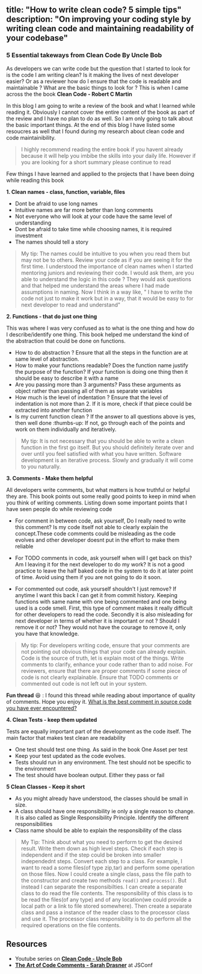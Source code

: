 title: "How to write clean code? 5 simple tips"
description: "On improving your coding style by writing clean code and maintaining readability of your codebase"
---

### 5 Essential takeways from Clean Code By Uncle Bob

As developers we can write code but the question that I started to look for is the code I am writing clean? Is it making the lives of next developer easier? 
Or as a reviewer how do I ensure that the code is readable and maintainable ? What are the basic things to look for ? This is when I came across the the book **Clean Code - Robert C Martin**

In this blog I am going to write a review of the book and what I learned while reading it. Obviously I cannot cover the entire content of the book as part of the review and I have no plan to do as well. So I am only going to talk about the basic important things. At the end of this blog I have listed some resoucres as well that I found during my research about clean code and code maintainibility.

> I highly recommend reading the entire book if you havent already because it will help you imbibe the skills into your daily life. However if you are looking for a short summary please continue to read

Few things I have learned and applied to the projects that I have been doing while reading this book

**1. Clean names - class, function, variable, files**

- Dont be afraid to use long names
- Intuitive names are far more better than long comments
- Not everyone who will look at your code have the same level of understanding
- Dont be afraid to take time while choosing names, it is required investment
- The names should tell a story

> My tip: The names could be intuitive to you when you read them but may not be to others. Review your code as if you are seeing it for the first time. I understood the importance of clean names when I started mentoring juniors and reviewing their code. I would ask them, are you able to understand the logic in this code ? They would ask questions and that helped me understand the areas where I had made assumptions in naming. Now I think in a way like, " I have to write the code not just to make it work but in a way, that it would be easy to for next developer to read and understand" 

**2. Functions - that do just one thing**

This was where I was very confused as to what is the one thing and how do I describe/identify one thing. This book helped me understand the kind of the abstraction that could be done on functions.

 - How to do abstraction ? Ensure that all the steps in the function are at same level of abstraction.
 - How to make your functions readable? Does the function name justify the purpose of the function? If your function is doing one thing then it should be easy to describe it with a name
 - Are you passing more than 3 arguments? Pass these arguments as object rather than passing all of them as separate variables
 - How much is the level of indentation ? Ensure that the level of indentation is not more than 2. If it is more, check if that piece could be extracted into another function
 - Is my current function clean ? If the answer to all questions above is yes, then well done :thumbs-up: If not, go through each of the points and work on them individually and iteratively.


> My tip: It is not necessary that you should be able to write a clean function in the first go itself. But you should definitely iterate over and over until you feel satisfied with what you have written. Software development is an iterative process. Slowly and gradually it will come to you naturally.

**3. Comments - Make them helpful**

All developers write comments, but what matters is how truthful or helpful they are. This book points out some really good points to keep in mind when you think of writing comments. Listing down some important points that I have seen people do while reviewing code

 - For comment in between code, ask yourself, Do I really need to write this comment? Is my code itself not able to clearly explain the concept.These code comments could be misleading as the code evolves and other developer doesnt put in the effort to make them reliable

- For TODO comments in code, ask yourself when will I get back on this? Am I leaving it for the next developer to do my work? It is not a good practice to leave the half baked code in the system to do it at later point of time. Avoid using them if you are not going to do it soon.

- For commented out code, ask yourself shouldn't I just remove? If anytime I want this back I can get it from commit history. Keeping functions with same name with one being commented and one being used is a code smell. First, this type of comment makes it really difficult for other developers to read the code. Secondly it is also misleading for next developer in terms of whether it is important or not ? Should I remove it or not? They would not have the courage to remove it, only you have that knowledge.

> My tip: For developers writing code, ensure that your comments are not pointing out obvious things that your code can already explain. Code is the source of truth, let is explain most of the things. Write comments to clarify, enhance your code rather than to add noise. For reviewers, ensure that there are proper comments if some piece of code is not clearly explainable. Ensure that TODO comments or commented out code is not left out in your system.

 **Fun thread** :laughing: : I found this thread while reading about importance of quality of comments. Hope you enjoy it. [What is the best comment in source code you have ever encountered?](https://stackoverflow.com/questions/184618/what-is-the-best-comment-in-source-code-you-have-ever-encountered)

**4. Clean Tests - keep them updated**

Tests are equally important part of the development as the code itself. The main factor that makes test clean are readability

- One test should test one thing. As said in the book One Asset per test
- Keep your test updated as the code evolves.
- Tests should run in any environment. The test should not be specific to the environment
- The test should have boolean output. Either they pass or fail


**5 Clean Classes - Keep it short**

 - As you might already have understood, the classes should be small in size.
 - A class should have one responsibility ie only a single reason to change. It is also called as Single Responsibility Principle. Identify the different responsibilities
 - Class name should be able to explain the responsibility of the class
 
 > My Tip: Think about what you need to perform to get the desired result. Write them down as high level steps. Check if each step is independent and if the step could be broken into smaller independednt steps. Convert each step to a class. For example, I want to read a some files(of type zip,tar) and perform some operation on those files. Now I could create a single class, pass the file path to the constructor and create two methods `read()` and `process()`. But instead I can separate the responsibilties. I can create a separate class to do read the file contents. The responsibility of this class is to be read the files(of any type) and of any location(we could provide a local path or a link to file stored somewhere). Then create a separate class and pass a instance of the reader class to the processor class and use it. The processor class responsibility is to do perform all the required operations on the file contents. 


## Resources

- Youtube series on **[Clean Code - Uncle Bob](https://www.youtube.com/watch?v=7EmboKQH8lM)**
- **[The Art of Code Comments - Sarah Drasner](https://www.youtube.com/watch?v=yhF7OmuIILc)** at JSConf
